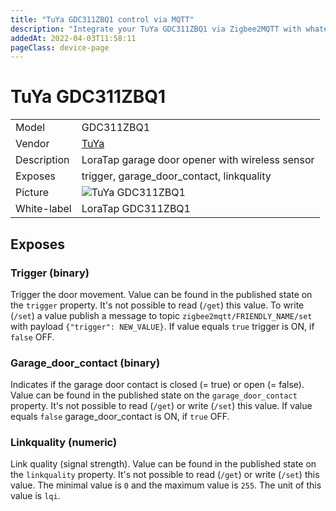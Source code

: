 ```yaml
---
title: "TuYa GDC311ZBQ1 control via MQTT"
description: "Integrate your TuYa GDC311ZBQ1 via Zigbee2MQTT with whatever smart home infrastructure you are using without the vendor's bridge or gateway."
addedAt: 2022-04-03T11:58:11
pageClass: device-page
---
```


<!-- !!!! -->
<!-- ATTENTION: This file is auto-generated through docgen! -->
<!-- You can only edit the "Notes"-Section between the two comment lines "Notes BEGIN" and "Notes END". -->
<!-- Do not use h1 or h2 heading within "## Notes"-Section. -->
<!-- !!!! -->

# TuYa GDC311ZBQ1

|     |     |
|-----|-----|
| Model | GDC311ZBQ1  |
| Vendor  | [TuYa](/supported-devices/#v=TuYa)  |
| Description | LoraTap garage door opener with wireless sensor |
| Exposes | trigger, garage_door_contact, linkquality |
| Picture | ![TuYa GDC311ZBQ1](https://www.zigbee2mqtt.io/images/devices/GDC311ZBQ1.jpg) |
| White-label | LoraTap GDC311ZBQ1 |


<!-- Notes BEGIN: You can edit here. Add "## Notes" headline if not already present. -->


<!-- Notes END: Do not edit below this line -->



## Exposes

### Trigger (binary)
Trigger the door movement.
Value can be found in the published state on the `trigger` property.
It's not possible to read (`/get`) this value.
To write (`/set`) a value publish a message to topic `zigbee2mqtt/FRIENDLY_NAME/set` with payload `{"trigger": NEW_VALUE}`.
If value equals `true` trigger is ON, if `false` OFF.

### Garage_door_contact (binary)
Indicates if the garage door contact is closed (= true) or open (= false).
Value can be found in the published state on the `garage_door_contact` property.
It's not possible to read (`/get`) or write (`/set`) this value.
If value equals `false` garage_door_contact is ON, if `true` OFF.

### Linkquality (numeric)
Link quality (signal strength).
Value can be found in the published state on the `linkquality` property.
It's not possible to read (`/get`) or write (`/set`) this value.
The minimal value is `0` and the maximum value is `255`.
The unit of this value is `lqi`.

